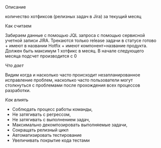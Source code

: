 Описание

количество хотфиксов (релизных задач в Jira) за текущий месяц

Как считаем

Забираем данные с помощью JQL запроса с помощью сервисной учетной записи JIRA. Трекаются только release задачи в статусе готово + имеют в названии Hotfix + имеют компонент=название продукта. Должен быть максимум 1 хотфикс в месяц. В начале следующего месяца подсчет производится с 0

_Что дает_

Видим когда и насколько часто происходит незапланированное исправление проблем, насколько часто пользователи могут столкнуться с проблемами после прохождения всех процессов разработки.

_Как влиять_

- Соблюдать процесс работы команды,
- Не затягивать с регрессом,
- Не затягивать с выполнением задач,
- Максимально декомпозировать выполняемые задачи,
- Сокращать релизный цикл
- Автоматизировать тестирование
- Увеличивать покрытие кода тестами